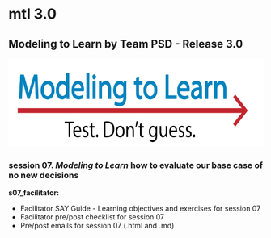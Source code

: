 # mtl 3.0

## Modeling to Learn by Team PSD - Release 3.0

<img src = "https://github.com/lzim/teampsd/blob/master/resources/logos/mtl_testdontguess_sm.png"
     height = "175" width = "650">

### session 07. *Modeling to Learn* how to evaluate our **base case** of no new decisions

**s07_facilitator:**

- Facilitator SAY Guide - Learning objectives and exercises for session 07
- Facilitator pre/post checklist for session 07
- Pre/post emails for session 07 (.html and .md)
